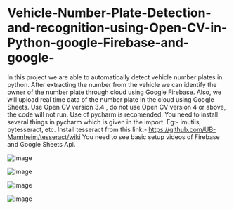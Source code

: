 # Vehicle-Number-Plate-Detection-and-recognition-using-Open-CV-in-Python-google-Firebase-and-google-
In this project we are able to automatically detect vehicle number plates in python. After extracting the number from the vehicle we can identify the owner of the number plate through cloud using Google Firebase. Also, we will upload real time data of the number plate in the cloud using Google Sheets.
Use Open CV version 3.4 , do not use Open CV version 4 or above, the code will not run.
Use of pycharm is recomended.
You need to install several things in pycharm which is given in the import. Eg:- imutils, pytesseract, etc.
Install tesseract from this link:- https://github.com/UB-Mannheim/tesseract/wiki
You need to see basic setup videos of Firebase and Google Sheets Api.

![image](https://user-images.githubusercontent.com/61743638/122649134-14b31d80-d14a-11eb-80a5-f6cdef7c3521.png)

![image](https://user-images.githubusercontent.com/61743638/122649144-272d5700-d14a-11eb-9f9a-d7a397de7c76.png)


![image](https://user-images.githubusercontent.com/61743638/122649156-31e7ec00-d14a-11eb-8fd3-077388f970db.png)

![image](https://user-images.githubusercontent.com/61743638/122649164-390efa00-d14a-11eb-8a82-76f2ff850b1a.png)
